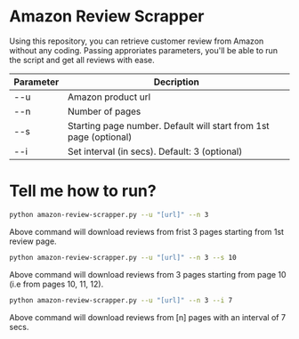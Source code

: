 # Amazon Review Scrapper

Using this repository, you can retrieve customer review from Amazon without any coding. Passing approriates parameters, you'll be able to run the script and get all reviews with ease.

| Parameter | Decription |
| ------ | ------ |
| --u | Amazon product url |
| --n | Number of pages |
| --s | Starting page number. Default will start from 1st page  (optional) |
| --i | Set interval (in secs). Default: 3  (optional) |




# Tell me how to run? 


```sh
python amazon-review-scrapper.py --u "[url]" --n 3
```
Above command will download reviews from frist 3 pages starting from 1st review page.


```sh
python amazon-review-scrapper.py --u "[url]" --n 3 --s 10
```
Above command will download reviews from 3 pages starting from page 10 (i.e from pages 10, 11, 12).


```sh
python amazon-review-scrapper.py --u "[url]" --n 3 --i 7
```
Above command will download reviews from [n] pages with an interval of 7 secs. 
